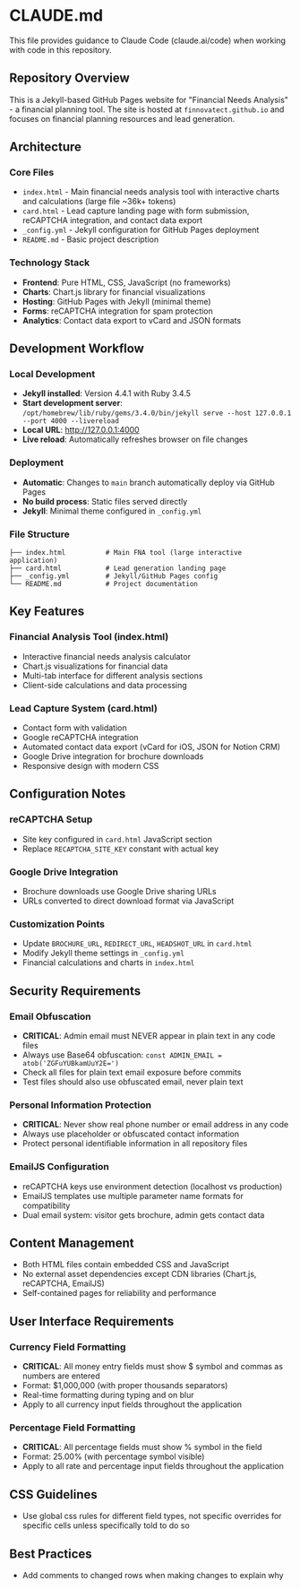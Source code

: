 # CLAUDE.md

This file provides guidance to Claude Code (claude.ai/code) when working with code in this repository.

## Repository Overview

This is a Jekyll-based GitHub Pages website for "Financial Needs Analysis" - a financial planning tool. The site is hosted at `finnovatect.github.io` and focuses on financial planning resources and lead generation.

## Architecture

### Core Files
- `index.html` - Main financial needs analysis tool with interactive charts and calculations (large file ~36k+ tokens)
- `card.html` - Lead capture landing page with form submission, reCAPTCHA integration, and contact data export
- `_config.yml` - Jekyll configuration for GitHub Pages deployment
- `README.md` - Basic project description

### Technology Stack
- **Frontend**: Pure HTML, CSS, JavaScript (no frameworks)
- **Charts**: Chart.js library for financial visualizations
- **Hosting**: GitHub Pages with Jekyll (minimal theme)
- **Forms**: reCAPTCHA integration for spam protection
- **Analytics**: Contact data export to vCard and JSON formats

## Development Workflow

### Local Development
- **Jekyll installed**: Version 4.4.1 with Ruby 3.4.5
- **Start development server**: `/opt/homebrew/lib/ruby/gems/3.4.0/bin/jekyll serve --host 127.0.0.1 --port 4000 --livereload`
- **Local URL**: http://127.0.0.1:4000
- **Live reload**: Automatically refreshes browser on file changes

### Deployment
- **Automatic**: Changes to `main` branch automatically deploy via GitHub Pages
- **No build process**: Static files served directly
- **Jekyll**: Minimal theme configured in `_config.yml`

### File Structure
```
├── index.html          # Main FNA tool (large interactive application)
├── card.html           # Lead generation landing page  
├── _config.yml         # Jekyll/GitHub Pages config
└── README.md           # Project documentation
```

## Key Features

### Financial Analysis Tool (index.html)
- Interactive financial needs analysis calculator
- Chart.js visualizations for financial data
- Multi-tab interface for different analysis sections
- Client-side calculations and data processing

### Lead Capture System (card.html)
- Contact form with validation
- Google reCAPTCHA integration
- Automated contact data export (vCard for iOS, JSON for Notion CRM)
- Google Drive integration for brochure downloads
- Responsive design with modern CSS

## Configuration Notes

### reCAPTCHA Setup
- Site key configured in `card.html` JavaScript section
- Replace `RECAPTCHA_SITE_KEY` constant with actual key

### Google Drive Integration
- Brochure downloads use Google Drive sharing URLs
- URLs converted to direct download format via JavaScript

### Customization Points
- Update `BROCHURE_URL`, `REDIRECT_URL`, `HEADSHOT_URL` in `card.html`
- Modify Jekyll theme settings in `_config.yml`
- Financial calculations and charts in `index.html`

## Security Requirements

### Email Obfuscation
- **CRITICAL**: Admin email must NEVER appear in plain text in any code files
- Always use Base64 obfuscation: `const ADMIN_EMAIL = atob('ZGFuYUBkamUuY2E=')`
- Check all files for plain text email exposure before commits
- Test files should also use obfuscated email, never plain text

### Personal Information Protection
- **CRITICAL**: Never show real phone number or email address in any code
- Always use placeholder or obfuscated contact information
- Protect personal identifiable information in all repository files

### EmailJS Configuration
- reCAPTCHA keys use environment detection (localhost vs production)
- EmailJS templates use multiple parameter name formats for compatibility
- Dual email system: visitor gets brochure, admin gets contact data

## Content Management
- Both HTML files contain embedded CSS and JavaScript
- No external asset dependencies except CDN libraries (Chart.js, reCAPTCHA, EmailJS)
- Self-contained pages for reliability and performance

## User Interface Requirements

### Currency Field Formatting
- **CRITICAL**: All money entry fields must show $ symbol and commas as numbers are entered
- Format: $1,000,000 (with proper thousands separators)
- Real-time formatting during typing and on blur
- Apply to all currency input fields throughout the application

### Percentage Field Formatting  
- **CRITICAL**: All percentage fields must show % symbol in the field
- Format: 25.00% (with percentage symbol visible)
- Apply to all rate and percentage input fields throughout the application

## CSS Guidelines
- Use global css rules for different field types, not specific overrides for specific cells unless specifically told to do so

## Best Practices
- Add comments to changed rows when making changes to explain why
